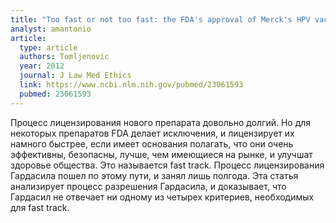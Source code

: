 ```yaml
---
title: "Too fast or not too fast: the FDA's approval of Merck's HPV vaccine Gardasil"
analyst: amantonio
article:
  type: article
  authors: Tomljenovic
  year: 2012
  journal: J Law Med Ethics
  link: https://www.ncbi.nlm.nih.gov/pubmed/23061593
  pubmed: 23061593
---
```


Процесс лицензирования нового препарата довольно долгий. Но для некоторых препаратов FDA делает исключения, и лицензирует их намного быстрее, если имеет основания полагать, что они очень эффективны, безопасны, лучше, чем имеющиеся на рынке, и улучшат здоровье общества. Это называется fast track. Процесс лицензирования Гардасила пошел по этому пути, и занял лишь полгода.
Эта статья анализирует процесс разрешения Гардасила, и доказывает, что Гардасил нe отвечает ни одному из четырех критериев, необходимых для fast track.
